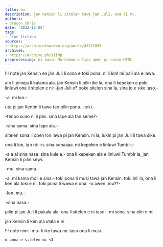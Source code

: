 ```yaml
---
title: mu
description: jan Kensin li sitelen tawa jan Juli. ona li mu.
authors:
- dragon_chris
date: '2022-12-09'
tags:
- 'fan fiction'
sources:
- https://archiveofourown.org/works/43521853
archives:
- https://archive.ph/siiMp
preprocessing: mi nasin Markdown e lipu open pi nasin HTML
---
```


!!! note
    jan Kensin en jan Juli li sona e toki pona. ni li lon! mi pali ala e lawa.

ale li pimeja li kalama ala. jan Kensin li pilin ike la, ona li kepeken e poki linluwi ona li sitelen e ni: -jan Juli o? poka sitelen sina la, sina jo e sike laso.-

-a. mi lon.-

uta pi jan Kentin li tawa tan pilin pona. -toki.-

-tenpo suno ni li pini. sina lape ala tan seme?-

-sina sama. sina lape ala.-

sitelen sona li open lon lawa pi jan Kensin. ni la, lukin pi jan Juli li tawa sike.

ona li lon, tan ni: -n. sina sonaaaa. mi kepeken e linluwi Tumblr.-

-a a a! sina nasa. sina kule a.- ona li kepeken ala e linluwi Tumblr la, jan Kensin li pilin sewi.

-mu. sina sama.-

-a, mi kama moli e sina.- toki pona li musi tawa jan Kensin. toki Inli la, ona li ken ala toki e ni. toki pona li wawa e ona. -o awen. mu??-

-lon. mu.-

-sina nasa.-

pilin pi jan Juli li pakala ala. ona li sitelen e ni taso: -mi sona. sina olin e mi.-

jan Kensin li ken ala utala e ni.

!!! note
    nimi -mu- li ike tawa mi. taso ona li musi.

    o pona e sitelen mi <3
